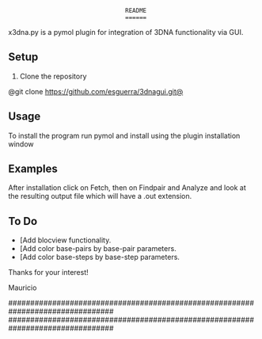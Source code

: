                                      README
                                     ======

x3dna.py is a pymol plugin for integration of 3DNA functionality via GUI.

Setup
-----

1. Clone the repository

 @git clone https://github.com/esguerra/3dnagui.git@

Usage
-----

To install the program run pymol and install using the plugin installation
window


Examples
--------

After installation click on Fetch, then on Findpair and Analyze and look at
the resulting output file which will have a .out extension.

To Do
-----

* [Add blocview functionality.
* [Add color base-pairs by base-pair parameters.
* [Add color base-steps by base-step parameters.

Thanks for your interest!

Mauricio

################################################################################
################################################################################

